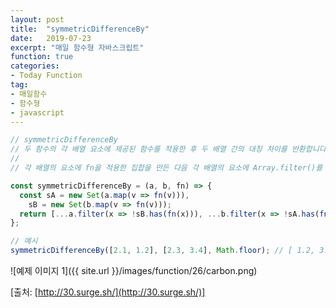 ```yaml
---
layout: post
title:  "symmetricDifferenceBy"
date:   2019-07-23
excerpt: "매일 함수형 자바스크립트"
function: true
categories:
- Today Function
tag:
- 매일함수
- 함수형
- javascript
---
```


```javascript
// symmetricDifferenceBy
// 두 함수의 각 배열 요소에 제공된 함수를 적용한 후 두 배열 간의 대칭 차이를 반환합니다.
// 
// 각 배열의 요소에 fn을 적용한 집합을 만든 다음 각 배열의 요소에 Array.filter()를 사용하여 다른 배열에 포함되지 않은 값만 유지합니다.

const symmetricDifferenceBy = (a, b, fn) => {
  const sA = new Set(a.map(v => fn(v))),
    sB = new Set(b.map(v => fn(v)));
  return [...a.filter(x => !sB.has(fn(x))), ...b.filter(x => !sA.has(fn(x)))];
};

// 예시
symmetricDifferenceBy([2.1, 1.2], [2.3, 3.4], Math.floor); // [ 1.2, 3.4 ]
```

![예제 이미지 1]({{ site.url }}/images/function/26/carbon.png)

[출처: [http://30.surge.sh/](http://30.surge.sh/)]
